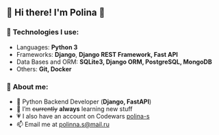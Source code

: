## 🌟 Hi there! I'm Polina 🌟

### 📌 **Technologies I use:**
* Languages: **Python 3**
* Frameworks: **Django**, **Django REST Framework, Fast API**
* Data Bases and ORM: **SQLite3, Django ORM, PostgreSQL, MongoDB**
* Others: **Git, Docker**

### 🌱 **About me:**
* 🚀 Python Backend Developer (**Django, FastAPI**)
* 🌈 I’m ~~currently~~ **always** learning new stuff
* 💗 I also have an account on Codewars [polina-s](https://www.codewars.com/users/polina-s)
* 📫 Email me at [polinna.s@mail.ru]()

